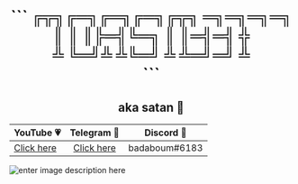 <h1 align="center">
	```
	╔╦╗╔═╗╔═╗╔═╗╔╦╗ ═╗═╗═╗═╗<br>
 	 ║ ║ ║╠═╣╚═╗ ║   ║═╣═╣ ╬<br>
 	 ╩ ╚═╝╩ ╩╚═╝ ╩   ╩═╝═╝ ╩<br>
	```
</h1>
<h2 align="center">aka satan 👹</h2>
<p align="center">
	<table>
	    <thead>
	        <tr>
	            <th align="center">YouTube 💗</th>
	            <th align="center">Telegram 💙</th>
	            <th align="center">Discord 💜</th>
	        </tr>
	    </thead>
	    <tbody>
	        <tr>
	            <td align="left"><a href="https://youtube.com/itstoastz" target="_blank">Click here</a></td>
	            <td align="center"><a href="https://telegram.me/wejdene" target="_blank">Click here</a></td></td>
	            <td align="right">badaboum#6183</td>
	        </tr>
	    </tbody>
	</table>
</p>

![enter image description here](https://wallpaperaccess.com/full/711515.jpg)
